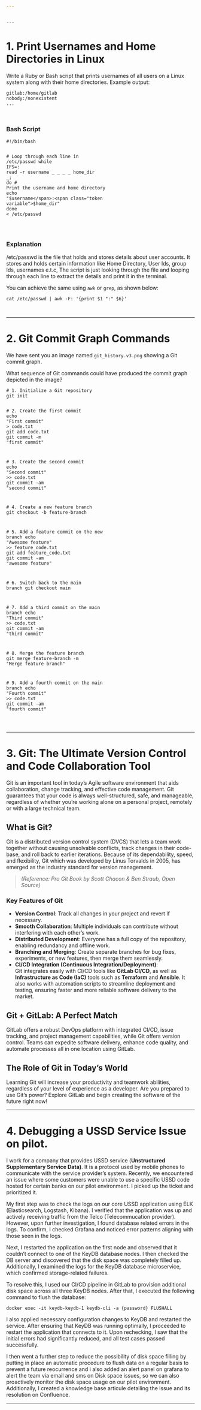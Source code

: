 ```yaml
---


---
```


<h1 id="print-usernames-and-home-directories-in-linux">1. Print Usernames and Home Directories in Linux</h1>
<p>Write a Ruby or Bash script that prints usernames of all users on a Linux system along with their home directories. Example output:</p>
<pre><code>gitlab:/home/gitlab
nobody:/nonexistent
...

</code></pre>
<h3 id="bash-script"><strong>Bash Script</strong></h3>
<pre class=" language-bash"><code class="prism  language-bash"><span class="token shebang important">#!/bin/bash</span>

<span class="token comment"># Loop through each line in /etc/passwd</span>
<span class="token keyword">while</span> IFS<span class="token operator">=</span>: <span class="token function">read</span> -r username _ _ _ _ home_dir _<span class="token punctuation">;</span> <span class="token keyword">do</span>
    <span class="token comment"># Print the username and home directory</span>
    <span class="token keyword">echo</span> <span class="token string">"<span class="token variable">$username</span>:<span class="token variable">$home_dir</span>"</span>
<span class="token keyword">done</span> <span class="token operator">&lt;</span> /etc/passwd

</code></pre>
<h3 id="explanation"><strong>Explanation</strong></h3>
<p>/etc/passwd is the file that holds and stores details about user accounts. It stores and holds certain information like Home Directory, User Ids, group Ids, usernames e.t.c, The script is just looking through the file and looping through each line to extract the details and print it in the terminal.</p>
<p>You can achieve the same using <code>awk</code> or <code>grep</code>, as shown below:</p>
<pre class=" language-bash"><code class="prism  language-bash"><span class="token function">cat</span> /etc/passwd <span class="token operator">|</span> <span class="token function">awk</span> -F: <span class="token string">'{print <span class="token variable">$1</span> ":" <span class="token variable">$6</span>}'</span>

</code></pre>
<hr>
<h1 id="git-commit-graph-commands">2. Git Commit Graph Commands</h1>
<p>We have sent you an image named <code>git_history.v3.png</code> showing a Git commit graph.</p>
<p>What sequence of Git commands could have produced the commit graph depicted in the image?</p>
<pre class=" language-bash"><code class="prism  language-bash"><span class="token comment"># 1. Initialize a Git repository</span>
<span class="token function">git</span> init

<span class="token comment"># 2. Create the first commit</span>
<span class="token keyword">echo</span> <span class="token string">"First commit"</span> <span class="token operator">&gt;</span> code.txt
<span class="token function">git</span> add code.txt
<span class="token function">git</span> commit -m <span class="token string">"first commit"</span>

<span class="token comment"># 3. Create the second commit</span>
<span class="token keyword">echo</span> <span class="token string">"Second commit"</span> <span class="token operator">&gt;&gt;</span> code.txt
<span class="token function">git</span> commit -am <span class="token string">"second commit"</span>

<span class="token comment"># 4. Create a new feature branch</span>
<span class="token function">git</span> checkout -b feature-branch

<span class="token comment"># 5. Add a feature commit on the new branch</span>
<span class="token keyword">echo</span> <span class="token string">"Awesome feature"</span> <span class="token operator">&gt;&gt;</span> feature_code.txt
<span class="token function">git</span> add feature_code.txt
<span class="token function">git</span> commit -am <span class="token string">"awesome feature"</span>

<span class="token comment"># 6. Switch back to the main branch</span>
<span class="token function">git</span> checkout main

<span class="token comment"># 7. Add a third commit on the main branch</span>
<span class="token keyword">echo</span> <span class="token string">"Third commit"</span> <span class="token operator">&gt;&gt;</span> code.txt
<span class="token function">git</span> commit -am <span class="token string">"third commit"</span>

<span class="token comment"># 8. Merge the feature branch</span>
<span class="token function">git</span> merge feature-branch -m <span class="token string">"Merge feature branch"</span>

<span class="token comment"># 9. Add a fourth commit on the main branch</span>
<span class="token keyword">echo</span> <span class="token string">"Fourth commit"</span> <span class="token operator">&gt;&gt;</span> code.txt
<span class="token function">git</span> commit -am <span class="token string">"fourth commit"</span>

</code></pre>
<hr>
<h1 id="git-the-ultimate-version-control-and-code-collaboration-tool">3. <strong>Git: The Ultimate Version Control and Code Collaboration Tool</strong></h1>
<p>Git is an important tool in today’s Agile software environment that aids collaboration, change tracking, and effective code management. Git guarantees that your code is always well-structured, safe, and manageable, regardless of whether you’re working alone on a personal project, remotely or with a large technical team.</p>
<h2 id="what-is-git"><strong>What is Git?</strong></h2>
<p>Git is a distributed version control system (DVCS) that lets a team work together without causing unsolvable conflicts, track changes in their code-base, and roll back to earlier iterations. Because of its dependability, speed, and flexibility, Git which was developed by Linus Torvalds in 2005, has emerged as the industry standard for version management.</p>
<blockquote>
<p><em>(Reference: Pro Git Book by Scott Chacon &amp; Ben Straub, Open Source)</em></p>
</blockquote>
<h3 id="key-features-of-git"><strong>Key Features of Git</strong></h3>
<ul>
<li><strong>Version Control</strong>: Track all changes in your project and revert if necessary.</li>
<li><strong>Smooth Collaboration</strong>: Multiple individuals can contribute without interfering with each other’s work.</li>
<li><strong>Distributed Development</strong>: Everyone has a full copy of the repository, enabling redundancy and offline work.</li>
<li><strong>Branching and Merging</strong>: Create separate branches for bug fixes, experiments, or new features, then merge them seamlessly.</li>
<li><strong>CI/CD Integration (Continuous Integration/Deployment)</strong>:<br>
Git integrates easily with CI/CD tools like <strong>GitLab CI/CD</strong>, as well as <strong>Infrastructure as Code (IaC)</strong> tools such as <strong>Terraform</strong> and <strong>Ansible</strong>. It also works with automation scripts to streamline deployment and testing, ensuring faster and more reliable software delivery to the market.</li>
</ul>
<h2 id="git--gitlab-a-perfect-match"><strong>Git + GitLab: A Perfect Match</strong></h2>
<p>GitLab offers a robust DevOps platform with integrated CI/CD, issue tracking, and project management capabilities, while Git offers version control. Teams can expedite software delivery, enhance code quality, and automate processes all in one location using GitLab.</p>
<h2 id="the-role-of-git-in-today’s-world"><strong>The Role of Git in Today’s World</strong></h2>
<p>Learning Git will increase your productivity and teamwork abilities, regardless of your level of experience as a developer. Are you prepared to use Git’s power? Explore GitLab and begin creating the software of the future right now!</p>
<hr>
<h1 id="debugging-a-ussd-service-issue-on-pilot.">4. Debugging a USSD Service Issue on pilot.</h1>
<p>I work for a company that provides USSD service (<strong>Unstructured Supplementary Service Data)</strong>. It is a protocol used by mobile phones to communicate with the service provider’s system. Recently, we encountered an issue where some customers were unable to use a specific USSD code hosted for certain banks on our pilot environment. I picked up the ticket and prioritized it.</p>
<p>My first step was to check the logs on our core USSD application using ELK (Elasticsearch, Logstash, Kibana). I verified that the application was up and actively receiving traffic from the Telco (Telecommucation provider). However, upon further investigation, I found database related errors in the logs. To confirm, I checked Grafana and noticed error patterns aligning with those seen in the logs.</p>
<p>Next, I restarted the application on the first node and observed that it couldn’t connect to one of the KeyDB database nodes. I then checked the DB server and discovered that the disk space was completely filled up. Additionally, I examined the logs for the KeyDB database microservice, which confirmed storage-related failures.</p>
<p>To resolve this, I used our CI/CD pipeline in GitLab to provision additional disk space across all three KeyDB nodes. After that, I executed the following command to flush the database:</p>
<pre class=" language-bash"><code class="prism  language-bash">docker <span class="token function">exec</span> -it keydb-keydb-1 keydb-cli -a <span class="token punctuation">{</span>password<span class="token punctuation">}</span> FLUSHALL
</code></pre>
<p>I also applied necessary configuration changes to KeyDB and restarted the service. After ensuring that KeyDB was running optimally, I proceeded to restart the application that connects to it. Upon rechecking, I saw that the initial errors had significantly reduced, and all test cases passed successfully.</p>
<p>I then went a further step to reduce the possibility of disk space filling by putting in place an automatic procedure to flush data on a regular basis to prevent a future reocurrence and i also added an alert panel on grafana to alert the team via email and sms on Disk space issues, so we can also proactively monitor the disk space usage on our pilot environment. Additionally, I created a knowledge base articule detailing the issue and its resolution on Confluence.</p>
<hr>

